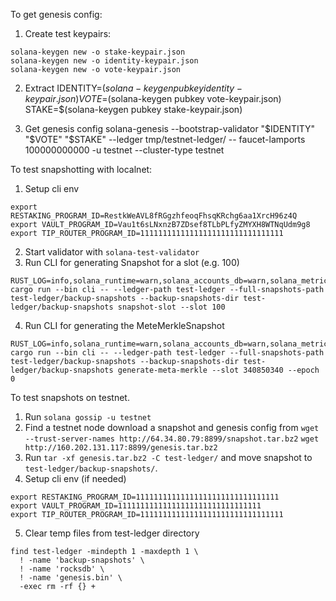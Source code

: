 To get genesis config:
1. Create test keypairs:
```
solana-keygen new -o stake-keypair.json
solana-keygen new -o identity-keypair.json
solana-keygen new -o vote-keypair.json
```
2. Extract
IDENTITY=$(solana-keygen pubkey identity-keypair.json)
VOTE=$(solana-keygen pubkey vote-keypair.json)
STAKE=$(solana-keygen pubkey stake-keypair.json)

3. Get genesis config
solana-genesis   --bootstrap-validator "$IDENTITY" "$VOTE" "$STAKE"   --ledger tmp/testnet-ledger/ --
faucet-lamports 100000000000 -u testnet --cluster-type testnet

To test snapshotting with localnet:
1. Setup cli env
```
export RESTAKING_PROGRAM_ID=RestkWeAVL8fRGgzhfeoqFhsqKRchg6aa1XrcH96z4Q
export VAULT_PROGRAM_ID=Vau1t6sLNxnzB7ZDsef8TLbPLfyZMYXH8WTNqUdm9g8
export TIP_ROUTER_PROGRAM_ID=11111111111111111111111111111111
```
2. Start validator with `solana-test-validator`
3. Run CLI for generating Snapshot for a slot (e.g. 100)
```
RUST_LOG=info,solana_runtime=warn,solana_accounts_db=warn,solana_metrics=warn cargo run --bin cli -- --ledger-path test-ledger --full-snapshots-path test-ledger/backup-snapshots --backup-snapshots-dir test-ledger/backup-snapshots snapshot-slot --slot 100
```
4. Run CLI for generating the MeteMerkleSnapshot
```
RUST_LOG=info,solana_runtime=warn,solana_accounts_db=warn,solana_metrics=warn cargo run --bin cli -- --ledger-path test-ledger --full-snapshots-path test-ledger/backup-snapshots --backup-snapshots-dir test-ledger/backup-snapshots generate-meta-merkle --slot 340850340 --epoch 0
```

To test snapshots on testnet.
1. Run `solana gossip -u testnet`
2. Find a testnet node download a snapshot and genesis config from
`wget --trust-server-names http://64.34.80.79:8899/snapshot.tar.bz2`
`wget http://160.202.131.117:8899/genesis.tar.bz2`
3. Run `tar -xf genesis.tar.bz2 -C test-ledger/` and move snapshot to `test-ledger/backup-snapshots/`.
4. Setup cli env (if needed)
```
export RESTAKING_PROGRAM_ID=11111111111111111111111111111111
export VAULT_PROGRAM_ID=11111111111111111111111111111111
export TIP_ROUTER_PROGRAM_ID=11111111111111111111111111111111
```
5. Clear temp files from test-ledger directory
```
find test-ledger -mindepth 1 -maxdepth 1 \
  ! -name 'backup-snapshots' \
  ! -name 'rocksdb' \
  ! -name 'genesis.bin' \
  -exec rm -rf {} +
```